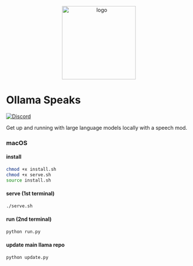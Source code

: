 <div align="center">
  <picture>
    <source media="(prefers-color-scheme: dark)" height="200px" srcset="https://github.com/jmorganca/ollama/assets/3325447/56ea1849-1284-4645-8970-956de6e51c3c">
    <img alt="logo" height="200px" src="https://github.com/jmorganca/ollama/assets/3325447/0d0b44e2-8f4a-4e99-9b52-a5c1c741c8f7">
  </picture>
</div>

# Ollama Speaks

[![Discord](https://dcbadge.vercel.app/api/server/ollama?style=flat&compact=true)](https://discord.gg/ollama)

Get up and running with large language models locally with a speech mod.

### macOS

#### install
```bash
chmod +x install.sh
chmod +x serve.sh
source install.sh
```

#### serve (1st terminal)
```bash
./serve.sh
```

#### run (2nd terminal)
```bash
python run.py
```

#### update main llama repo
```bash
python update.py
```
